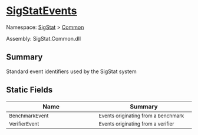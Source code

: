 # [SigStatEvents](./SigStatEvents.md)

Namespace: [SigStat]() > [Common](./README.md)

Assembly: SigStat.Common.dll

## Summary
Standard event identifiers used by the SigStat system

## Static Fields

| Name<a href="#"><img width=400></a> | Summary<a href="#"><img width=475></a> | 
| --- | --- | 
| <sub>BenchmarkEvent</sub>| <sub>Events originating from a benchmark</sub>| <br>
| <sub>VerifierEvent</sub>| <sub>Events originating from a verifier</sub>| <br>



